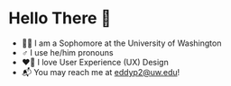 <h1>Hello There 👀</h1>

- 🧑‍🎓 I am a Sophomore at the University of Washington
- ♂ I use he/him pronouns
- ❤️‍🔥 I love User Experience (UX) Design
- 📬 You may reach me at eddyp2@uw.edu!
